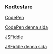 ### Kodtestare
[CodePen](https://codepen.io/)

[CodePen denna sida](https://codepen.io/halj18/?)

[JSFiddle](http://jsfiddle.net/)

[JSFiddle denna sida](http://jsfiddle.net/?)
